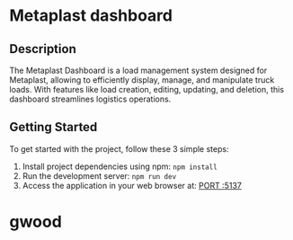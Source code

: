 # Metaplast dashboard

## Description

The Metaplast Dashboard is a load management system designed for Metaplast, allowing to efficiently display, manage, and manipulate truck loads. With features like load creation, editing, updating, and deletion, this dashboard streamlines logistics operations.

## Getting Started

To get started with the project, follow these 3 simple steps:

1. Install project dependencies using npm:
   `npm install`
2. Run the development server:
   `npm run dev`
3. Access the application in your web browser at:
   [PORT :5137](http://localhost:5137)
# gwood
